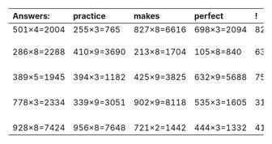 | Answers: | practice | makes | perfect | ! |
| :--- | :--- | :--- | :--- | :--- |
| 501×4=2004 | 255×3=765 | 827×8=6616 | 698×3=2094 | 829×8=6632 | 
|   |   |   |   |   | 
|   |   |   |   |   | 
|   |   |   |   |   | 
| 286×8=2288 | 410×9=3690 | 213×8=1704 | 105×8=840 | 634×3=1902 | 
|   |   |   |   |   | 
|   |   |   |   |   | 
|   |   |   |   |   | 
|   |   |   |   |   | 
| 389×5=1945 | 394×3=1182 | 425×9=3825 | 632×9=5688 | 758×4=3032 | 
|   |   |   |   |   | 
|   |   |   |   |   | 
|   |   |   |   |   | 
|   |   |   |   |   | 
| 778×3=2334 | 339×9=3051 | 902×9=8118 | 535×3=1605 | 314×8=2512 | 
|   |   |   |   |   | 
|   |   |   |   |   | 
|   |   |   |   |   | 
|   |   |   |   |   | 
| 928×8=7424 | 956×8=7648 | 721×2=1442 | 444×3=1332 | 417×6=2502 | 
